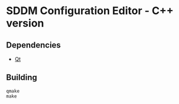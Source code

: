 # SDDM Configuration Editor - C++ version

## Dependencies

- [Qt](http://qt-project.org/)

## Building

    qmake
    make

